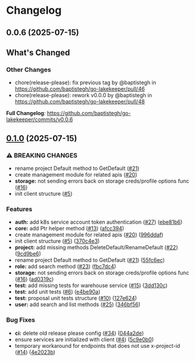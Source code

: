 # Changelog

## 0.0.6 (2025-07-15)

<!-- Release notes generated using configuration in .github/release.yml at main -->

## What's Changed
### Other Changes
* chore(release-please): fix previous tag by @baptistegh in https://github.com/baptistegh/go-lakekeeper/pull/46
* chore(release-please): rework v0.0.0 by @baptistegh in https://github.com/baptistegh/go-lakekeeper/pull/48


**Full Changelog**: https://github.com/baptistegh/go-lakekeeper/commits/v0.0.6

## [0.1.0](https://github.com/baptistegh/go-lakekeeper/compare/github.com/baptistegh/go-lakekeeper-v0.0.5...github.com/baptistegh/go-lakekeeper-v0.1.0) (2025-07-15)


### ⚠ BREAKING CHANGES

* rename project Default method to GetDefault ([#21](https://github.com/baptistegh/go-lakekeeper/issues/21))
* create management module for related apis ([#20](https://github.com/baptistegh/go-lakekeeper/issues/20))
* **storage:** not sending errors back on storage creds/profile options func ([#16](https://github.com/baptistegh/go-lakekeeper/issues/16))
* init client structure ([#5](https://github.com/baptistegh/go-lakekeeper/issues/5))

### Features

* **auth:** add k8s service account token authentication ([#27](https://github.com/baptistegh/go-lakekeeper/issues/27)) ([ebe81b6](https://github.com/baptistegh/go-lakekeeper/commit/ebe81b628b92aea85ff53d1b35b71f22497d9b9d))
* **core:** add Ptr helper method ([#13](https://github.com/baptistegh/go-lakekeeper/issues/13)) ([afcc394](https://github.com/baptistegh/go-lakekeeper/commit/afcc39440a14a8f0d3aafac87ed31a260017c6ac))
* create management module for related apis ([#20](https://github.com/baptistegh/go-lakekeeper/issues/20)) ([996ddaf](https://github.com/baptistegh/go-lakekeeper/commit/996ddaf63405969c2f8394f987dd519e57fdae7e))
* init client structure ([#5](https://github.com/baptistegh/go-lakekeeper/issues/5)) ([370c4e3](https://github.com/baptistegh/go-lakekeeper/commit/370c4e3c9fdc123f1974dc9fd88dc58a013e6916))
* **project:** add missing methods DeleteDefault/RenameDefault ([#22](https://github.com/baptistegh/go-lakekeeper/issues/22)) ([9cd9be6](https://github.com/baptistegh/go-lakekeeper/commit/9cd9be6a4b74d6ae100a08110ce0b98fc68583a1))
* rename project Default method to GetDefault ([#21](https://github.com/baptistegh/go-lakekeeper/issues/21)) ([55fc6ec](https://github.com/baptistegh/go-lakekeeper/commit/55fc6ec57eb12cfc4a00d80d3266381c7cb6e50a))
* **role:** add search method ([#23](https://github.com/baptistegh/go-lakekeeper/issues/23)) ([fbc7dc4](https://github.com/baptistegh/go-lakekeeper/commit/fbc7dc48d050a643e0253c7a30d538d8d8cbe2cc))
* **storage:** not sending errors back on storage creds/profile options func ([#16](https://github.com/baptistegh/go-lakekeeper/issues/16)) ([ad0319c](https://github.com/baptistegh/go-lakekeeper/commit/ad0319cfa289824a23cbc9ee4b4ca0a208047884))
* **test:** add missing tests for warehouse service ([#15](https://github.com/baptistegh/go-lakekeeper/issues/15)) ([3dd130c](https://github.com/baptistegh/go-lakekeeper/commit/3dd130cfa28de17ac6fc761bf2739993a9b9e3ef))
* **test:** add unit tests ([#6](https://github.com/baptistegh/go-lakekeeper/issues/6)) ([e4be90a](https://github.com/baptistegh/go-lakekeeper/commit/e4be90a6bee68b4234558678db77428158c9b5e7))
* **test:** proposal unit tests structure ([#10](https://github.com/baptistegh/go-lakekeeper/issues/10)) ([127e624](https://github.com/baptistegh/go-lakekeeper/commit/127e6248e8f5e5f197ef21ada04035da3845ee6d))
* **user:** add search and list methods ([#25](https://github.com/baptistegh/go-lakekeeper/issues/25)) ([346bf56](https://github.com/baptistegh/go-lakekeeper/commit/346bf565bdca71e0385a8b5799ea0021b2ab8cf7))


### Bug Fixes

* **ci:** delete old release please config ([#34](https://github.com/baptistegh/go-lakekeeper/issues/34)) ([044a2de](https://github.com/baptistegh/go-lakekeeper/commit/044a2dee48a376f5f2714ac7615e8960e197aea3))
* ensure services are initialized with client ([#4](https://github.com/baptistegh/go-lakekeeper/issues/4)) ([5c9e0b0](https://github.com/baptistegh/go-lakekeeper/commit/5c9e0b02612d051fd8bf9501fd12f1366988c7db))
* temporary workaround for endpoints that does not use x-project-id ([#14](https://github.com/baptistegh/go-lakekeeper/issues/14)) ([4e2023b](https://github.com/baptistegh/go-lakekeeper/commit/4e2023b741c9be7ed015b5256cf64f3e20c4b5ed))
